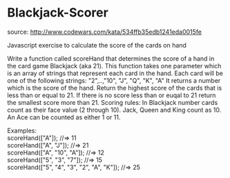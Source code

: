 Blackjack-Scorer
================
source: http://www.codewars.com/kata/534ffb35edb1241eda0015fe

Javascript exercise to calculate the score of the cards on hand

Write a function called scoreHand that determines the score of a hand in the card game Blackjack (aka 21).
This function takes one parameter which is an array of strings that represent each card in the hand. 
Each card will be one of the following strings: "2",..,"10", "J", "Q", "K", "A"
It returns a number which is the score of the hand. Return the highest score of the cards that is less than or equal to 21. 
If there is no score less than or euqal to 21 return the smallest score more than 21.
Scoring rules: In Blackjack number cards count as their face value (2 through 10). Jack, Queen and King count as 10. 
An Ace can be counted as either 1 or 11.

Examples:<br>
scoreHand(["A"]); //=> 11<br>
scoreHand(["A", "J"]); //=> 21<br>
scoreHand(["A", "10", "A"]); //=> 12<br>
scoreHand(["5", "3", "7"]); //=> 15<br>
scoreHand(["5", "4", "3", "2", "A", "K"]); //=> 25<br>
